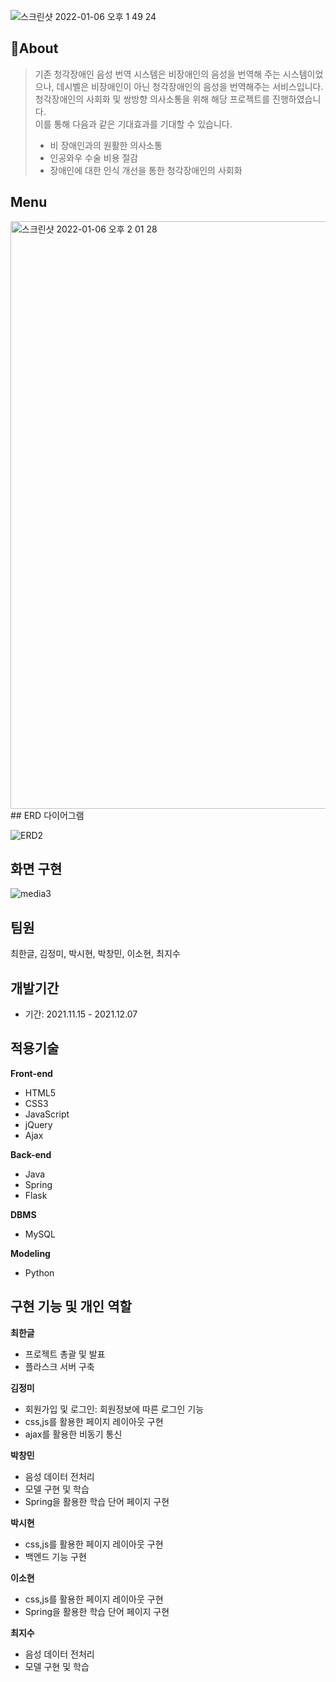 ![스크린샷 2022-01-06 오후 1 49 24](https://user-images.githubusercontent.com/90124351/148329861-8ccba088-f810-474d-aaf0-ae9a10ea3952.png)


## 📌About 
> 기존 청각장애인 음성 번역 시스템은 비장애인의 음성을 번역해 주는 시스템이었으나, 데시벨은 비장애인이 아닌 청각장애인의 음성을 번역해주는 서비스입니다. <br>
> 청각장애인의 사회화 및 쌍방향 의사소통을 위해 해당 프로젝트를 진행하였습니다. <br> 
> 이를 통해 다음과 같은 기대효과를 기대할 수 있습니다. <br>
> - 비 장애인과의 원활한 의사소통  
> - 인공와우 수술 비용 절감
> - 장애인에 대한 인식 개선을 통한 청각장애인의 사회화 <br>


## Menu
<img width="940" alt="스크린샷 2022-01-06 오후 2 01 28" src="https://user-images.githubusercontent.com/90124351/148330943-b966cecf-c479-41c6-8a0d-ed7378c57f64.png">
## ERD 다이어그램

![ERD2](https://user-images.githubusercontent.com/90124351/148330622-cb694efe-af8d-42f6-9768-3171bd205ec9.jpg)

## 화면 구현
![media3](https://user-images.githubusercontent.com/90124351/148330980-2b1a1ee8-3610-4d3d-ae3a-4fcc285ebf5b.gif)

## 팀원

최한글, 김정미, 박시현, 박창민, 이소현, 최지수

## 개발기간 

- 기간: 2021.11.15 - 2021.12.07

## 적용기술

**Front-end**
- HTML5
- CSS3
- JavaScript
- jQuery
- Ajax

**Back-end** 
- Java
- Spring
- Flask

**DBMS**
- MySQL

**Modeling**
- Python

## 구현 기능 및 개인 역할

**최한글** 

- 프로젝트 총괄 및 발표
- 플라스크 서버 구축

**김정미**

- 회원가입 및 로그인: 회원정보에 따른 로그인 기능
- css,js를 활용한 페이지 레이아웃 구현
- ajax를 활용한 비동기 통신

**박창민**

- 음성 데이터 전처리
- 모델 구현 및 학습
- Spring을 활용한 학습 단어 페이지 구현

**박시현**

- css,js를 활용한 페이지 레이아웃 구현
- 백엔드 기능 구현

**이소현**

- css,js를 활용한 페이지 레이아웃 구현
- Spring을 활용한 학습 단어 페이지 구현

**최지수**

- 음성 데이터 전처리
- 모델 구현 및 학습
